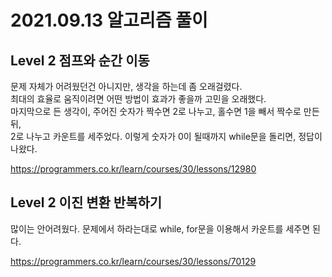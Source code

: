# 2021.09.13 알고리즘 풀이

## Level 2 점프와 순간 이동

문제 자체가 어려웠던건 아니지만, 생각을 하는데 좀 오래걸렸다.\
최대의 효율로 움직이려면 어떤 방법이 효과가 좋을까 고민을 오래했다.\
마지막으로 든 생각이, 주어진 숫자가 짝수면 2로 나누고, 홀수면 1을 빼서 짝수로 만든 뒤,\
2로 나누고 카운트를 세주었다. 이렇게 숫자가 0이 될때까지 while문을 돌리면, 정답이 나왔다.

https://programmers.co.kr/learn/courses/30/lessons/12980

## Level 2 이진 변환 반복하기

많이는 안어려웠다. 문제에서 하라는대로 while, for문을 이용해서 카운트를 세주면 된다.

https://programmers.co.kr/learn/courses/30/lessons/70129
